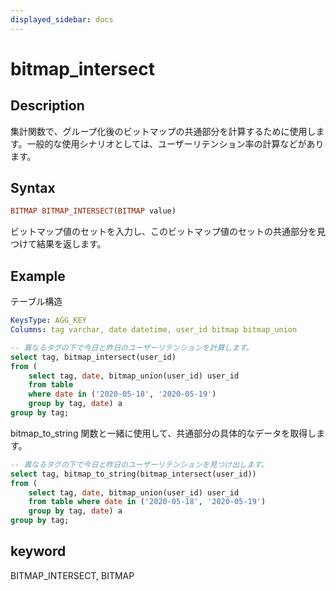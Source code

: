 ```yaml
---
displayed_sidebar: docs
---
```


# bitmap_intersect

## Description

集計関数で、グループ化後のビットマップの共通部分を計算するために使用します。一般的な使用シナリオとしては、ユーザーリテンション率の計算などがあります。

## Syntax

```Haskell
BITMAP BITMAP_INTERSECT(BITMAP value)
```

ビットマップ値のセットを入力し、このビットマップ値のセットの共通部分を見つけて結果を返します。

## Example

テーブル構造

```yml
KeysType: AGG_KEY
Columns: tag varchar, date datetime, user_id bitmap bitmap_union
```

```SQL
-- 異なるタグの下で今日と昨日のユーザーリテンションを計算します。
select tag, bitmap_intersect(user_id)
from (
    select tag, date, bitmap_union(user_id) user_id
    from table
    where date in ('2020-05-18', '2020-05-19')
    group by tag, date) a
group by tag;
```

bitmap_to_string 関数と一緒に使用して、共通部分の具体的なデータを取得します。

```SQL
-- 異なるタグの下で今日と昨日のユーザーリテンションを見つけ出します。
select tag, bitmap_to_string(bitmap_intersect(user_id))
from (
    select tag, date, bitmap_union(user_id) user_id
    from table where date in ('2020-05-18', '2020-05-19')
    group by tag, date) a
group by tag;
```

## keyword

BITMAP_INTERSECT, BITMAP